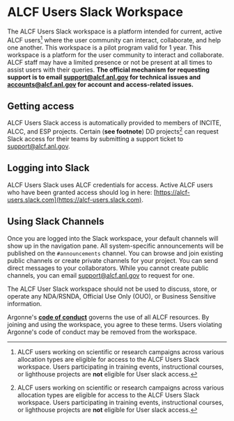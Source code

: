 # ALCF Users Slack Workspace

The ALCF Users Slack workspace is a platform intended for current, active ALCF users[^1] where the user community can interact, collaborate, and help one another. This workspace is a pilot program valid for 1 year. 
This workspace is a platform for the user community to interact and collaborate. ALCF staff may have a limited presence or not be present at all times to assist users with their queries. **The official mechanism for requesting support is to email [support@alcf.anl.gov](mailto:support@alcf.anl.gov) for technical issues and [accounts@alcf.anl.gov](mailto:accounts@alcf.anl.gov) for account and access-related issues.**

## Getting access

ALCF Users Slack access is automatically provided to members of INCITE, ALCC, and ESP projects. Certain (**see footnote**) DD projects[^1] can request Slack access for their teams by submitting a support ticket to [support@alcf.anl.gov](mailto:support@alcf.anl.gov). 

[^1]: ALCF users working on scientific or research campaigns across various allocation types are eligible for access to the ALCF Users Slack workspace. Users participating in training events, instructional courses, or lighthouse projects are **not** eligible for User slack access.

## Logging into Slack

ALCF Users Slack uses ALCF credentials for access. Active ALCF users who have been granted access should log in here: [https://alcf-users.slack.com](https://alcf-users.slack.com).

## Using Slack Channels

Once you are logged into the Slack workspace, your default channels will show up in the navigation pane. All system-specific announcements will be published on the `#announcements` channel. You can browse and join existing public channels or create private channels for your project. You can send direct messages to your collaborators. While you cannot create public channels, you can email [support@alcf.anl.gov](mailto:support@alcf.anl.gov) to request for one.

The ALCF User Slack workspace should not be used to discuss, store, or operate any NDA/RSNDA, Official Use Only (OUO), or Business Sensitive information.

Argonne's **[code of conduct](https://www.alcf.anl.gov/about/code-of-conduct)** governs the use of all ALCF resources. By joining and using the workspace, you agree to these terms. Users violating Argonne's code of conduct may be removed from the workspace.
